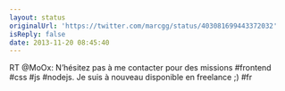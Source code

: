 ```yaml
---
layout: status
originalUrl: 'https://twitter.com/marcgg/status/403081699443372032'
isReply: false
date: 2013-11-20 08:45:40
---
```


RT @MoOx: N’hésitez pas à me contacter pour des missions #frontend #css #js #nodejs. Je suis à nouveau disponible en freelance ;) #fr
